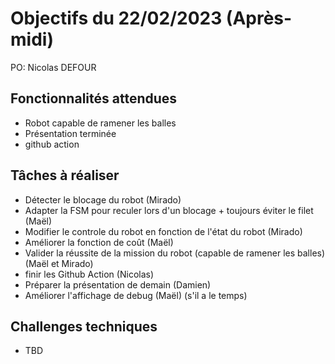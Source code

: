 # Objectifs du 22/02/2023 (Après-midi)

PO: Nicolas DEFOUR


## Fonctionnalités attendues

- Robot capable de ramener les balles
- Présentation terminée
- github action

## Tâches à réaliser

- Détecter le blocage du robot (Mirado)
- Adapter la FSM pour reculer lors d'un blocage + toujours éviter le filet (Maël)
- Modifier le controle du robot en fonction de l'état du robot (Mirado)
- Améliorer la fonction de coût (Maël)
- Valider la réussite de la mission du robot (capable de ramener les balles) (Maël et Mirado)
- finir les Github Action (Nicolas)
- Préparer la présentation de demain (Damien)
- Améliorer l'affichage de debug (Maël) (s'il a le temps)
 

## Challenges techniques

- TBD
